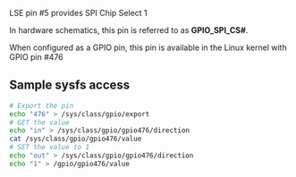 LSE pin #5 provides SPI Chip Select 1

In hardware schematics, this pin is referred to as **GPIO_SPI_CS#**.

When configured as a GPIO pin, this pin is available in the Linux 
kernel with GPIO pin #476

## Sample sysfs access
```bash
# Export the pin
echo "476" > /sys/class/gpio/export
# GET the value
echo "in" > /sys/class/gpio/gpio476/direction
cat /sys/class/gpio/gpio476/value
# SET the value to 1
echo "out" > /sys/class/gpio/gpio476/direction
echo "1" > /gpio/gpio476/value
```
